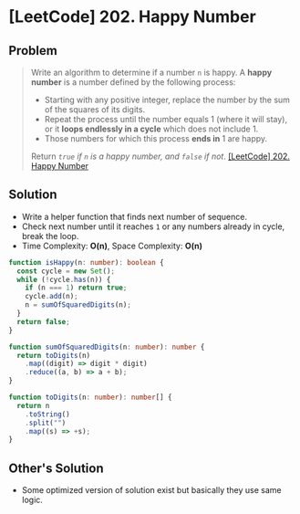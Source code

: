 # [LeetCode] 202. Happy Number

## Problem

> Write an algorithm to determine if a number `n` is happy.
> A **happy number** is a number defined by the following process:
>
> - Starting with any positive integer, replace the number by the sum of the squares of its digits.
> - Repeat the process until the number equals 1 (where it will stay), or it **loops endlessly in a cycle** which does not include 1.
> - Those numbers for which this process **ends in** 1 are happy.
>
> Return _`true` if `n` is a happy number, and `false` if not_.
> [[LeetCode] 202. Happy Number](https://leetcode.com/problems/happy-number/description/)

## Solution

- Write a helper function that finds next number of sequence.
- Check next number until it reaches `1` or any numbers already in cycle, break the loop.
- Time Complexity: **O(n)**, Space Complexity: **O(n)**

```typescript
function isHappy(n: number): boolean {
  const cycle = new Set();
  while (!cycle.has(n)) {
    if (n === 1) return true;
    cycle.add(n);
    n = sumOfSquaredDigits(n);
  }
  return false;
}

function sumOfSquaredDigits(n: number): number {
  return toDigits(n)
    .map((digit) => digit * digit)
    .reduce((a, b) => a + b);
}

function toDigits(n: number): number[] {
  return n
    .toString()
    .split("")
    .map((s) => +s);
}
```

## Other's Solution

- Some optimized version of solution exist but basically they use same logic.
